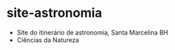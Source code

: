 # site-astronomia
  * Site do itinerário de astronomia, Santa Marcelina BH
  * Ciências da Natureza
